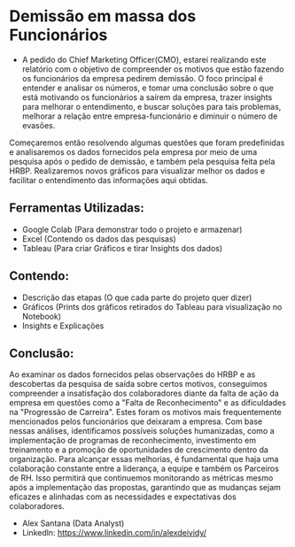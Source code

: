 # Demissão em massa dos Funcionários

- A pedido do Chief Marketing Officer(CMO), estarei realizando este relatório com o objetivo de compreender os motivos que estão fazendo os funcionários da empresa pedirem demissão. O foco principal é entender e analisar os números, e tomar uma conclusão sobre o que está motivando os funcionários a saírem da empresa, trazer insights para melhorar o entendimento, e buscar soluções para tais problemas, melhorar a relação entre empresa-funcionário e diminuir o número de evasões.

Começaremos então resolvendo algumas questões que foram predefinidas e analisaremos os dados fornecidos pela empresa por meio de uma pesquisa após o pedido de demissão, e também pela pesquisa feita pela HRBP. Realizaremos novos gráficos para visualizar melhor os dados e facilitar o entendimento das informações aqui obtidas.

## Ferramentas Utilizadas:
- Google Colab (Para demonstrar todo o projeto e armazenar)
- Excel (Contendo os dados das pesquisas)
- Tableau (Para criar Gráficos e tirar Insights dos dados)

## Contendo:
- Descrição das etapas (O que cada parte do projeto quer dizer)
- Gráficos (Prints dos gráficos retirados do Tableau para visualização no Notebook)
- Insights e Explicações

## Conclusão:
Ao examinar os dados fornecidos pelas observações do HRBP e as descobertas da pesquisa de saída sobre certos motivos, conseguimos compreender a insatisfação dos colaboradores diante da falta de ação da empresa em questões como a "Falta de Reconhecimento" e as dificuldades na "Progressão de Carreira". Estes foram os motivos mais frequentemente mencionados pelos funcionários que deixaram a empresa. Com base nessas análises, identificamos possíveis soluções humanizadas, como a implementação de programas de reconhecimento, investimento em treinamento e a promoção de oportunidades de crescimento dentro da organização.
Para alcançar essas melhorias, é fundamental que haja uma colaboração constante entre a liderança, a equipe e também os Parceiros de RH. Isso permitirá que continuemos monitorando as métricas mesmo após a implementação das propostas, garantindo que as mudanças sejam eficazes e alinhadas com as necessidades e expectativas dos colaboradores.

- Alex Santana (Data Analyst)
- Linkedln: https://www.linkedin.com/in/alexdeividy/
